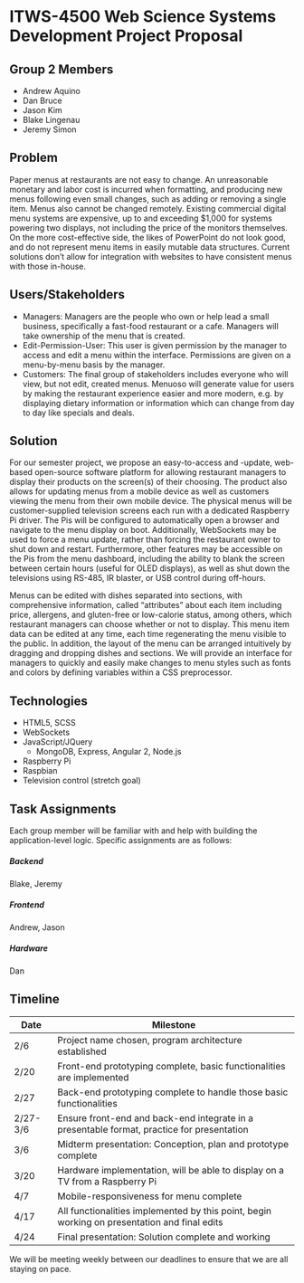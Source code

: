 # ITWS-4500 Web Science Systems Development Project Proposal

## Group 2 Members
- Andrew Aquino
- Dan Bruce
- Jason Kim
- Blake Lingenau
- Jeremy Simon

## Problem
Paper menus at restaurants are not easy to change. An unreasonable monetary and labor cost is incurred when formatting, and producing new menus following even small changes, such as adding or removing a single item. Menus also cannot be changed remotely.
Existing commercial digital menu systems are expensive, up to and exceeding $1,000 for systems powering two displays, not including the price of the monitors themselves. On the more cost-effective side, the likes of PowerPoint do not look good, and do not represent menu items in easily mutable data structures. Current solutions don’t allow for integration with websites to have consistent menus with those in-house.

## Users/Stakeholders
- Managers: Managers are the people who own or help lead a small business, specifically a fast-food restaurant or a cafe. Managers will take ownership of the menu that is created.
- Edit-Permission-User: This user is given permission by the manager to access and edit a menu within the interface. Permissions are given on a menu-by-menu basis by the manager.
- Customers: The final group of stakeholders includes everyone who will view, but not edit, created menus. Menuoso will generate value for users by making the restaurant experience easier and more modern, e.g. by displaying dietary information or information which can change from day to day like specials and deals.

## Solution
For our semester project, we propose an easy-to-access and -update, web-based open-source software platform for allowing restaurant managers to display their products on the screen(s) of their choosing. The product also allows for updating menus from a mobile device as well as customers viewing the menu from their own mobile device.
The physical menus will be customer-supplied television screens each run with a dedicated Raspberry Pi driver. The Pis will be configured to automatically open a browser and navigate to the menu display on boot. Additionally, WebSockets may be used to force a menu update, rather than forcing the restaurant owner to shut down and restart. Furthermore, other features may be accessible on the Pis from the menu dashboard, including the ability to blank the screen between certain hours (useful for OLED displays), as well as shut down the televisions using RS-485, IR blaster, or USB control during off-hours.

Menus can be edited with dishes separated into sections, with comprehensive information, called “attributes” about each item including price, allergens, and gluten-free or low-calorie status, among others, which restaurant managers can choose whether or not to display. This menu item data can be edited at any time, each time regenerating the menu visible to the public. In addition, the layout of the menu can be arranged intuitively by dragging and dropping dishes and sections. We will provide an interface for managers to quickly and easily make changes to menu styles such as fonts and colors by defining variables within a CSS preprocessor.

## Technologies
- HTML5, SCSS
- WebSockets
- JavaScript/JQuery
  - MongoDB, Express, Angular 2, Node.js
- Raspberry Pi
- Raspbian
- Television control (stretch goal)


## Task Assignments
Each group member will be familiar with and help with building the application-level logic. Specific assignments are as follows:

##### Backend
Blake, Jeremy
##### Frontend
Andrew, Jason
##### Hardware
Dan

## Timeline
Date | Milestone
--- | ---
2/6 | Project name chosen, program architecture established
2/20 | Front-end prototyping complete, basic functionalities are implemented
2/27 | Back-end prototyping complete to handle those basic functionalities
2/27-3/6 | Ensure front-end and back-end integrate in a presentable format, practice for presentation
3/6 | Midterm presentation: Conception, plan and prototype complete
3/20 | Hardware implementation, will be able to display on a TV from a Raspberry Pi
4/7 | Mobile-responsiveness for menu complete
4/17 | All functionalities implemented by this point, begin working on presentation and final edits
4/24 | Final presentation: Solution complete and working

We will be meeting weekly between our deadlines to ensure that we are all staying on pace.
